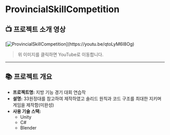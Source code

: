 # ProvincialSkillCompetition

## 📺 프로젝트 소개 영상
[![ProvincialSkillCompetition]([https://img.youtube.com/vi/qtoLyM6I8Og](https://youtu.be/tFQglDNabv4)/0.jpg)](https://youtu.be/qtoLyM6I8Og)

> 위 이미지를 클릭하면 YouTube로 이동합니다.

---

## 📚 프로젝트 개요
- **프로젝트명:** 지방 기능 경기 대회 연습작
- **설명:** 33원정대를 참고하여 제작하였고 솔리드 원칙과 코드 구조를 최대한 지키며 게임을 제작함(미완성)
- **사용 기술 스택:** 
  - Unity
  - C#
  - Blender
